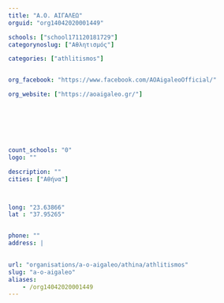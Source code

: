 ```yaml
---
title: "Α.Ο. ΑΙΓΑΛΕΩ"
orguid: "org14042020001449"

schools: ["school171120181729"]
categorynoslug: ["Αθλητισμός"]

categories: ["athlitismos"]


org_facebook: "https://www.facebook.com/AOAigaleoOfficial/"

org_website: ["https://aoaigaleo.gr/"]







count_schools: "0"
logo: ""

description: ""
cities: ["Αθήνα"]



long: "23.63866"
lat : "37.95265"


phone: ""
address: |
    

url: "organisations/a-o-aigaleo/athina/athlitismos"
slug: "a-o-aigaleo"
aliases:
    - /org14042020001449
---
```



